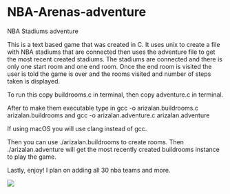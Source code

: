 # NBA-Arenas-adventure
NBA Stadiums adventure 

This is a text based game that was created in C. It uses unix to create a file with NBA stadiums that are connected then uses the adventure file to get the most recent created stadiums. The stadiums are connected and there is only one start room and one end room. Once the end room is visited the user is told the game is over and the rooms visited and number of steps taken is displayed. 


To run this copy buildrooms.c in terminal, then copy adventure.c in terminal. 

After to make them executable type in gcc -o arizalan.buildrooms.c arizalan.buildrooms and gcc -o arizalan.adventure.c arizalan.adventure

If using macOS you will use clang instead of gcc. 

Then you can use ./arizalan.buildrooms to create rooms. Then ./arizalan.adventure will get the most recently created buildrooms instance to play the game. 

Lastly, enjoy! I plan on adding all 30 nba teams and more. 

<img src=“https://github.com/arizala13/NBA-Arenas-adventure/blob/master/Screenshot%202019-12-21%2022.17.16.png”>
